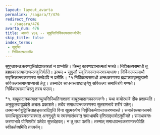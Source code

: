 ```yaml
---
layout: layout_avarta
permalink: /sagara/7/476
redirect_from:
  - /sagara/476
avarta_num: 476
title: आवर्तः ४७६ -- सुषुप्तिनिर्विकल्पसमाध्योर्भेदः
skip_title: false
index_terms: 
 - सुषुप्तिः
 - निर्विकल्पसमाधिः
---
```


सुषुप्तावन्तःकरणवृत्तिर्ब्रह्माकारतां न प्राप्नोति। किन्तु कारणाज्ञानात्मतां
भजते। निर्विकल्पसमाधौ तु ब्रह्माकारतयान्तःकरणवृत्तिर्वर्तते। इत्थम् • सुषुप्तौ
सवृत्तिकान्तःकरणस्याभावः। निर्विकल्पसमाधौ सवृत्तिकान्तःकरणस्य सत्त्वेऽपि न प्रतीतिः। *१ निर्विकल्पसमाधौ अन्तःकरणस्य ब्रह्माकारवृत्त्युत्पत्तौ
सविकल्पसमाध्याभ्यासो हेतुः। तस्मादेव साधनरूपाष्टाङ्गेषु सविकल्पः
समाधिरपि गण्यते। निर्विकल्पसमाधिस्तु तस्य फलम्।

<div class="footnote" markdown="1">
*१. वायूपादानकत्वादग्न्युत्पत्तिस्थितिनाशानां वायुरुपादानकारणमग्नेः। यथा वायोरभावे दीपः प्रशाम्यति। अनुकूलवायुप्रदेशे अचलः प्रकाशते। तथैव समाधावन्तःकरणस्य
सुतरामभावे शरीरं पतेत्। तस्मान्मनोबुद्धिचित्ताहङ्कारादिवृत्तिं विना सूक्ष्मरूपेण निर्वृत्तिकमेवान्तःकरणमास्ते। समाधेरुत्थानसमये समाधिसुखस्मरणसत्त्वात् अननुभूते च स्मरणासंभवात् समाधावपि वृत्तिसद्भावोऽनुमीयते। समाधावन्तः करणाभावे योगिशरीरं पतेदेव
सुप्तदेहवत्। न तु तथा पतति। तस्मात् समाधावन्तःकरणमस्त्येवेति स्वीकर्तव्यमिति
तात्पर्यम्।
</div>
